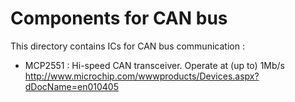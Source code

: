 Components for CAN bus
======================

  This directory contains ICs for CAN bus communication :

  * MCP2551 : Hi-speed CAN transceiver. Operate at (up to) 1Mb/s
      http://www.microchip.com/wwwproducts/Devices.aspx?dDocName=en010405
